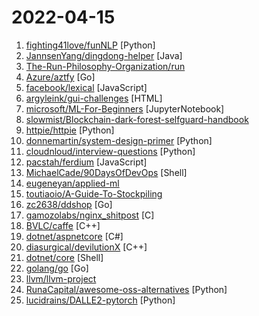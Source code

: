 # 2022-04-15

1. [fighting41love/funNLP](https://github.com/fighting41love/funNLP "中英文敏感词、语言检测、中外手机/电话归属地/运营商查询、名字推断性别、手机号抽取、身份证抽取、邮箱抽取、中日文人名库、中文缩写库、拆字词典、词汇情感值、停用词、反动词表、暴恐词表、繁简体转换、英文模拟中文发音、汪峰歌词生成器、职业名称词库、同义词库、反义词库、否定词库、汽车品牌词库、汽车零件词库、连续英文切割、各种中文词向量、公司名字大全、古诗词库、IT词库、财经词库、成语词库、地名词库、历史名人词库、诗词词库、医学词库、饮食词库、法律词库、汽车词库、动物词库、中文聊天语料、中文谣言数据、百度中文问答数据集、句子相似度匹配算法集合、bert资源、文本生成&摘要相关工具、cocoNLP信息抽取工具、国内电话号码正则匹配、清华大学XLORE:中英文跨语言百科知识图谱、清华大学人工智能技术…") [Python]
2. [JannsenYang/dingdong-helper](https://github.com/JannsenYang/dingdong-helper "叮咚自动下单 并发调用接口方式 多人高峰期实战反馈10秒以内成功 自动将购物车能买的商品全部下单 只需自行编辑购物车和最后支付即可") [Java]
3. [The-Run-Philosophy-Organization/run](https://github.com/The-Run-Philosophy-Organization/run "润学全球官方指定GITHUB，整理润学宗旨、纲领、理论和各类润之实例；解决为什么润，润去哪里，怎么润三大问题； 并成为新中国人的核心宗教，核心信念。") 
4. [Azure/aztfy](https://github.com/Azure/aztfy "A tool to bring existing Azure resources under Terraform's management") [Go]
5. [facebook/lexical](https://github.com/facebook/lexical "Lexical is an extensible text editor framework that provides excellent reliability, accessibility and performance.") [JavaScript]
6. [argyleink/gui-challenges](https://github.com/argyleink/gui-challenges "Components from the YouTube show GUI Challenges: accessible, responsive, adaptive and cross browser components.") [HTML]
7. [microsoft/ML-For-Beginners](https://github.com/microsoft/ML-For-Beginners "12 weeks, 26 lessons, 52 quizzes, classic Machine Learning for all") [JupyterNotebook]
8. [slowmist/Blockchain-dark-forest-selfguard-handbook](https://github.com/slowmist/Blockchain-dark-forest-selfguard-handbook "Blockchain dark forest selfguard handbook. Master these, master the security of your cryptocurrency.") 
9. [httpie/httpie](https://github.com/httpie/httpie "As easy as /aitch-tee-tee-pie/ 🥧 Modern, user-friendly command-line HTTP client for the API era. JSON support, colors, sessions, downloads, plugins & more. https://twitter.com/httpie") [Python]
10. [donnemartin/system-design-primer](https://github.com/donnemartin/system-design-primer "Learn how to design large-scale systems. Prep for the system design interview. Includes Anki flashcards.") [Python]
11. [cloudnloud/interview-questions](https://github.com/cloudnloud/interview-questions "") [Python]
12. [pacstah/ferdium](https://github.com/pacstah/ferdium "Ferdi when Ferdi is gone") [JavaScript]
13. [MichaelCade/90DaysOfDevOps](https://github.com/MichaelCade/90DaysOfDevOps "This repository is my documenting repository for learning the world of DevOps. I started this journey on the 1st January 2022 and I plan to run to March 31st for a complete 90-day romp on spending an hour a day including weekends to get a foundational knowledge across a lot of different areas that make up DevOps.") [Shell]
14. [eugeneyan/applied-ml](https://github.com/eugeneyan/applied-ml "📚 Papers & tech blogs by companies sharing their work on data science & machine learning in production.") 
15. [toutiaoio/A-Guide-To-Stockpiling](https://github.com/toutiaoio/A-Guide-To-Stockpiling "非常时期囤货手册") 
16. [zc2638/ddshop](https://github.com/zc2638/ddshop "叮咚买菜自动抢购下单程序") [Go]
17. [gamozolabs/nginx_shitpost](https://github.com/gamozolabs/nginx_shitpost "Nginx 0-day on latest nginx") [C]
18. [BVLC/caffe](https://github.com/BVLC/caffe "Caffe: a fast open framework for deep learning.") [C++]
19. [dotnet/aspnetcore](https://github.com/dotnet/aspnetcore "ASP.NET Core is a cross-platform .NET framework for building modern cloud-based web applications on Windows, Mac, or Linux.") [C#]
20. [diasurgical/devilutionX](https://github.com/diasurgical/devilutionX "Diablo build for modern operating systems") [C++]
21. [dotnet/core](https://github.com/dotnet/core "Home repository for .NET Core") [Shell]
22. [golang/go](https://github.com/golang/go "The Go programming language") [Go]
23. [llvm/llvm-project](https://github.com/llvm/llvm-project "The LLVM Project is a collection of modular and reusable compiler and toolchain technologies. Note: the repository does not accept github pull requests at this moment. Please submit your patches at http://reviews.llvm.org.") 
24. [RunaCapital/awesome-oss-alternatives](https://github.com/RunaCapital/awesome-oss-alternatives "Awesome list of open-source startup alternatives to well-known SaaS products 🚀") [Python]
25. [lucidrains/DALLE2-pytorch](https://github.com/lucidrains/DALLE2-pytorch "Implementation of DALL-E 2, OpenAI's updated text-to-image synthesis neural network, in Pytorch") [Python]
